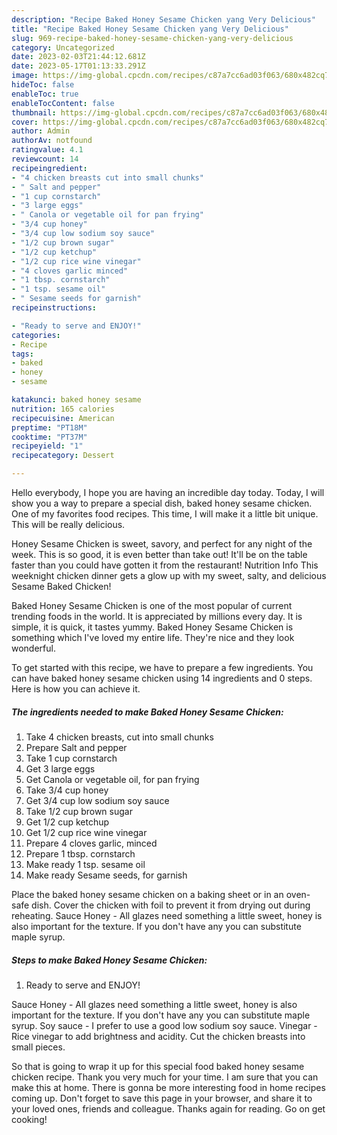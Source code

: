 ```yaml
---
description: "Recipe Baked Honey Sesame Chicken yang Very Delicious"
title: "Recipe Baked Honey Sesame Chicken yang Very Delicious"
slug: 969-recipe-baked-honey-sesame-chicken-yang-very-delicious
category: Uncategorized
date: 2023-02-03T21:44:12.681Z
date: 2023-05-17T01:13:33.291Z
image: https://img-global.cpcdn.com/recipes/c87a7cc6ad03f063/680x482cq70/baked-honey-sesame-chicken-recipe-main-photo.jpg
hideToc: false
enableToc: true
enableTocContent: false
thumbnail: https://img-global.cpcdn.com/recipes/c87a7cc6ad03f063/680x482cq70/baked-honey-sesame-chicken-recipe-main-photo.jpg
cover: https://img-global.cpcdn.com/recipes/c87a7cc6ad03f063/680x482cq70/baked-honey-sesame-chicken-recipe-main-photo.jpg
author: Admin
authorAv: notfound
ratingvalue: 4.1
reviewcount: 14
recipeingredient:
- "4 chicken breasts cut into small chunks"
- " Salt and pepper"
- "1 cup cornstarch"
- "3 large eggs"
- " Canola or vegetable oil for pan frying"
- "3/4 cup honey"
- "3/4 cup low sodium soy sauce"
- "1/2 cup brown sugar"
- "1/2 cup ketchup"
- "1/2 cup rice wine vinegar"
- "4 cloves garlic minced"
- "1 tbsp. cornstarch"
- "1 tsp. sesame oil"
- " Sesame seeds for garnish"
recipeinstructions:

- "Ready to serve and ENJOY!"
categories:
- Recipe
tags:
- baked
- honey
- sesame

katakunci: baked honey sesame 
nutrition: 165 calories
recipecuisine: American
preptime: "PT18M"
cooktime: "PT37M"
recipeyield: "1"
recipecategory: Dessert

---
```



Hello everybody, I hope you are having an incredible day today. Today, I will show you a way to prepare a special dish, baked honey sesame chicken. One of my favorites food recipes. This time, I will make it a little bit unique. This will be really delicious.

Honey Sesame Chicken is sweet, savory, and perfect for any night of the week. This is so good, it is even better than take out! It&#39;ll be on the table faster than you could have gotten it from the restaurant! Nutrition Info This weeknight chicken dinner gets a glow up with my sweet, salty, and delicious Sesame Baked Chicken!

Baked Honey Sesame Chicken is one of the most popular of current trending foods in the world. It is appreciated by millions every day. It is simple, it is quick, it tastes yummy. Baked Honey Sesame Chicken is something which I've loved my entire life. They're nice and they look wonderful.


To get started with this recipe, we have to prepare a few ingredients. You can have baked honey sesame chicken using 14 ingredients and 0 steps. Here is how you can achieve it.

<!--inarticleads1-->

##### The ingredients needed to make Baked Honey Sesame Chicken:

1. Take 4 chicken breasts, cut into small chunks
1. Prepare  Salt and pepper
1. Take 1 cup cornstarch
1. Get 3 large eggs
1. Get  Canola or vegetable oil, for pan frying
1. Take 3/4 cup honey
1. Get 3/4 cup low sodium soy sauce
1. Take 1/2 cup brown sugar
1. Get 1/2 cup ketchup
1. Get 1/2 cup rice wine vinegar
1. Prepare 4 cloves garlic, minced
1. Prepare 1 tbsp. cornstarch
1. Make ready 1 tsp. sesame oil
1. Make ready  Sesame seeds, for garnish


Place the baked honey sesame chicken on a baking sheet or in an oven-safe dish. Cover the chicken with foil to prevent it from drying out during reheating. Sauce Honey - All glazes need something a little sweet, honey is also important for the texture. If you don&#39;t have any you can substitute maple syrup. 

<!--inarticleads2-->

##### Steps to make Baked Honey Sesame Chicken:


1. Ready to serve and ENJOY!

Sauce Honey - All glazes need something a little sweet, honey is also important for the texture. If you don&#39;t have any you can substitute maple syrup. Soy sauce - I prefer to use a good low sodium soy sauce. Vinegar - Rice vinegar to add brightness and acidity. Cut the chicken breasts into small pieces. 

So that is going to wrap it up for this special food baked honey sesame chicken recipe. Thank you very much for your time. I am sure that you can make this at home. There is gonna be more interesting food in home recipes coming up. Don't forget to save this page in your browser, and share it to your loved ones, friends and colleague. Thanks again for reading. Go on get cooking!
